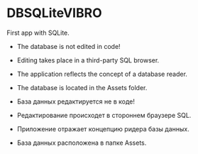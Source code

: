 # DBSQLiteVIBRO
First app with SQLite.
- The database is not edited in code!
- Editing takes place in a third-party SQL browser.
- The application reflects the concept of a database reader.
- The database is located in the Assets folder.

- База данных редактируется не в коде!
- Редактирование происходет в стороннем браузере SQL.
- Приложение отражает концепцию ридера базы данных.
- База данных расположена в папке Assets.
